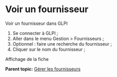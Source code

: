 Voir un fournisseur
===================

Voir un fournisseur dans GLPI

1.  Se connecter à GLPI ;
2.  Aller dans le menu Gestion \> Fournisseurs ;
3.  Optionnel : faire une recherche du fournisseur ;
4.  Cliquer sur le nom du fournisseur ;

Affichage de la fiche

**Parent topic:** [Gérer les
fournisseurs](../glpi/management_supplier.html "Les fournisseurs sont gérés depuis le menu Gestion > Fournisseurs")
